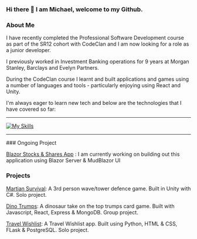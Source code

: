 ### Hi there 👋 I am Michael, welcome to my Github.

### About Me

I have recently completed the Professional Software Development course as part of the SR12 cohort with CodeClan and I am now looking for a role as a junior developer.

I previously worked in Investment Banking operations for 9 years at Morgan Stanley, Barclays and Evelyn Partners.

During the CodeClan course I learnt and built applications and games using a number of languages and tools - particularly enjoying using React and Unity.

I'm always eager to learn new tech and below are the technologies that I have covered so far:

<hr>

[![My Skills](https://skillicons.dev/icons?i=html,css,py,flask,postgres,git,js,react,express,nodejs,mongodb,java,spring,cs,unity)](https://skillicons.dev)

<hr>
### Ongoing Project

[Blazor Stocks & Shares App](https://github.com/MU-RR-4Y/StocksApp) : I am currently working on building out this application using Blazor Server & MudBlazor UI

### Projects

[Martian Survival](https://github.com/MU-RR-4Y/Martian-Survival): A 3rd person wave/tower defence game. Built in Unity with C#. Solo project.

[Dino Trumps](https://github.com/MU-RR-4Y/top_trumps_project): A dinosaur take on the top trumps card game. Built with Javascript, React, Express & MongoDB. Group project.

[Travel Wishlist](https://github.com/MU-RR-4Y/Travel-Wishlist---Python-Web-App-Project): A Travel Wishlist app. Built using Python, HTML & CSS, FLask & PostgreSQL. Solo project.


<!--
**MU-RR-4Y/MU-RR-4Y** is a ✨ _special_ ✨ repository because its `README.md` (this file) appears on your GitHub profile.

Here are some ideas to get you started:

- 🔭 I’m currently working on ...
- 🌱 I’m currently learning ...
- 👯 I’m looking to collaborate on ...
- 🤔 I’m looking for help with ...
- 💬 Ask me about ...
- 📫 How to reach me: ...
- 😄 Pronouns: ...
- ⚡ Fun fact: ...
-->
